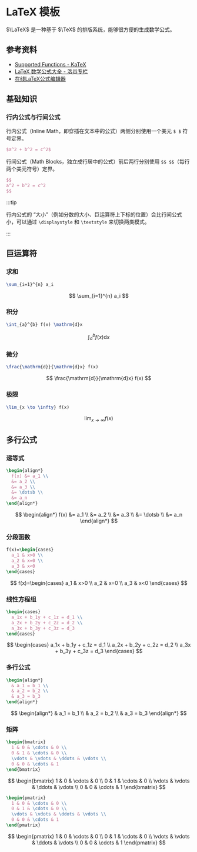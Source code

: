 # LaTeX 模板

$\LaTeX$ 是一种基于 $\TeX$ 的排版系统，能够很方便的生成数学公式。

## 参考资料

- [Supported Functions - KaTeX](https://katex.org/docs/supported.html)
- [LaTeX 数学公式大全 - 洛谷专栏](https://www.luogu.com.cn/article/1gxob6zc)
- [在线LaTeX公式编辑器](https://www.latexlive.com)

## 基础知识

### 行内公式与行间公式

行内公式（Inline Math，即穿插在文本中的公式）两侧分别使用一个美元 `$ $` 符号定界。

```latex
$a^2 + b^2 = c^2$
```

行间公式（Math Blocks，独立成行居中的公式）前后两行分别使用 `$$ $$`（每行两个美元符号）定界。

```latex
$$
a^2 + b^2 = c^2
$$
```

:::tip

行内公式的 “大小”（例如分数的大小、巨运算符上下标的位置）会比行间公式小，可以通过 `\displaystyle` 和 `\textstyle` 来切换两类模式。

:::

## 巨运算符

### 求和

```latex
\sum_{i=1}^{n} a_i
```

$$
\sum_{i=1}^{n} a_i
$$

### 积分

```latex
\int_{a}^{b} f(x) \mathrm{d}x
```

$$
\int_{a}^{b} f(x) \mathrm{d}x
$$

### 微分

```latex
\frac{\mathrm{d}}{\mathrm{d}x} f(x)
```

$$
\frac{\mathrm{d}}{\mathrm{d}x} f(x)
$$

### 极限

```latex
\lim_{x \to \infty} f(x)
```

$$
\lim_{x \to \infty} f(x)
$$

## 多行公式

### 递等式

```latex
\begin{align*}
  f(x) &= a_1 \\
  &= a_2 \\
  &= a_3 \\
  &= \dotsb \\
  &= a_n
\end{align*}
```

$$
\begin{align*}
  f(x) &= a_1 \\
  &= a_2 \\
  &= a_3 \\
  &= \dotsb \\
  &= a_n
\end{align*}
$$

### 分段函数

```latex
f(x)=\begin{cases}
  a_1 & x>0 \\
  a_2 & x=0 \\
  a_3 & x<0
\end{cases}
```

$$
f(x)=\begin{cases}
  a_1 & x>0 \\
  a_2 & x=0 \\
  a_3 & x<0
\end{cases}
$$

### 线性方程组

```latex
\begin{cases}
  a_1x + b_1y + c_1z = d_1 \\
  a_2x + b_2y + c_2z = d_2 \\
  a_3x + b_3y + c_3z = d_3
\end{cases}
```

$$
\begin{cases}
  a_1x + b_1y + c_1z = d_1 \\
  a_2x + b_2y + c_2z = d_2 \\
  a_3x + b_3y + c_3z = d_3
\end{cases}
$$

### 多行公式

```latex
\begin{align*}
  & a_1 = b_1 \\
  & a_2 = b_2 \\
  & a_3 = b_3
\end{align*}
```

$$
\begin{align*}
  & a_1 = b_1 \\
  & a_2 = b_2 \\
  & a_3 = b_3
\end{align*}
$$

### 矩阵

```latex
\begin{bmatrix}
  1 & 0 & \cdots & 0 \\
  0 & 1 & \cdots & 0 \\
  \vdots & \vdots & \ddots & \vdots \\
  0 & 0 & \cdots & 1
\end{bmatrix}
```

$$
\begin{bmatrix}
  1 & 0 & \cdots & 0 \\
  0 & 1 & \cdots & 0 \\
  \vdots & \vdots & \ddots & \vdots \\
  0 & 0 & \cdots & 1
\end{bmatrix}
$$

```latex
\begin{pmatrix}
  1 & 0 & \cdots & 0 \\
  0 & 1 & \cdots & 0 \\
  \vdots & \vdots & \ddots & \vdots \\
  0 & 0 & \cdots & 1
\end{pmatrix}
```

$$
\begin{pmatrix}
  1 & 0 & \cdots & 0 \\
  0 & 1 & \cdots & 0 \\
  \vdots & \vdots & \ddots & \vdots \\
  0 & 0 & \cdots & 1
\end{pmatrix}
$$
